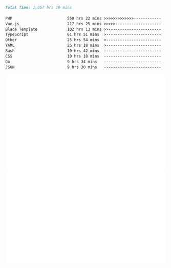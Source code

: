 <!--START_SECTION:waka-->

```markdown
Total Time: 1,057 hrs 19 mins

PHP                        550 hrs 22 mins >>>>>>>>>>>>>------------   50.81 %
Vue.js                     217 hrs 25 mins >>>>>--------------------   20.07 %
Blade Template             102 hrs 13 mins >>-----------------------   09.44 %
TypeScript                 61 hrs 51 mins  >------------------------   05.71 %
Other                      25 hrs 54 mins  >------------------------   02.39 %
YAML                       25 hrs 18 mins  >------------------------   02.34 %
Bash                       10 hrs 42 mins  -------------------------   00.99 %
CSS                        10 hrs 18 mins  -------------------------   00.95 %
Go                         9 hrs 34 mins   -------------------------   00.88 %
JSON                       9 hrs 30 mins   -------------------------   00.88 %
```

<!--END_SECTION:waka-->
<p align="center">
    <img src="https://raw.githubusercontent.com/rjp2525/rjp2525/output/generated/overview.svg">
    <img src="https://raw.githubusercontent.com/rjp2525/rjp2525/output/generated/languages.svg">
</p>

